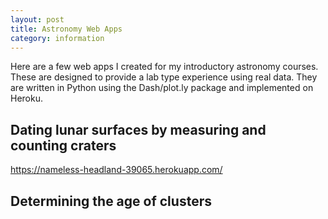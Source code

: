 ```yaml
---
layout: post
title: Astronomy Web Apps
category: information
---
```


Here are a few web apps I created for my introductory astronomy courses. These are designed to provide a lab type experience using real data. They are written in Python using the Dash/plot.ly package and implemented on Heroku. 

## Dating lunar surfaces by measuring and counting craters
https://nameless-headland-39065.herokuapp.com/

## Determining the age of clusters


